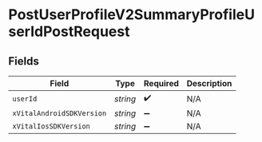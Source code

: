 # PostUserProfileV2SummaryProfileUserIdPostRequest


## Fields

| Field                     | Type                      | Required                  | Description               |
| ------------------------- | ------------------------- | ------------------------- | ------------------------- |
| `userId`                  | *string*                  | :heavy_check_mark:        | N/A                       |
| `xVitalAndroidSDKVersion` | *string*                  | :heavy_minus_sign:        | N/A                       |
| `xVitalIosSDKVersion`     | *string*                  | :heavy_minus_sign:        | N/A                       |